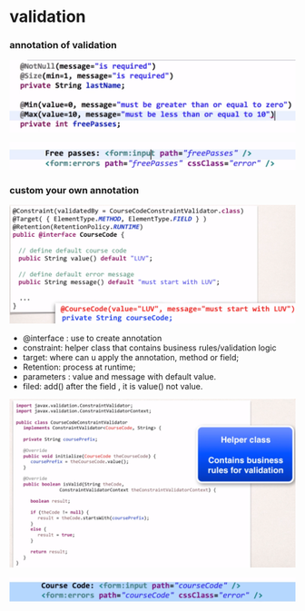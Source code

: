 # validation

### annotation of validation 

![](../.gitbook/assets/image%20%28148%29.png)

![](../.gitbook/assets/image%20%28132%29.png)

### custom your own annotation

![](../.gitbook/assets/image%20%28144%29.png)



* @interface : use to create annotation 
* constraint: helper class that contains business rules/validation logic
* target: where can u apply the annotation, method or field;
* Retention: process at runtime;
* parameters : value and message with default value.
* filed: add\(\) after the field , it is value\(\) not value.

![](../.gitbook/assets/image%20%28128%29.png)

![](../.gitbook/assets/image%20%28131%29.png)

